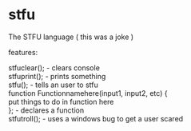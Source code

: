 # stfu
The STFU language ( this was a joke ) 

features:


stfuclear();  - clears console  
stfuprint(); - prints something  
stfu(); - tells an user to stfu  
function Functionnamehere(input1, input2, etc) {  
  put things to do in function here  
}; - declares a function  
stfutroll(); - uses a windows bug to get a user scared  
